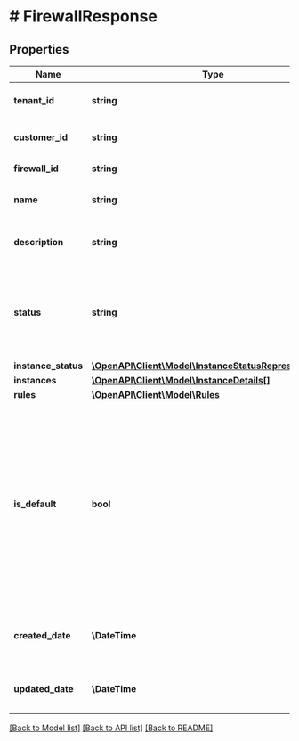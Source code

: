 # # FirewallResponse

## Properties

Name | Type | Description | Notes
------------ | ------------- | ------------- | -------------
**tenant_id** | **string** | Your customer tenant id |
**customer_id** | **string** | Your customer number |
**firewall_id** | **string** | Your firewall id. |
**name** | **string** | The name of the firewall. |
**description** | **string** | The description of the firewall. |
**status** | **string** | Inactive status means no rules of this firewall are set for all assigned instances. |
**instance_status** | [**\OpenAPI\Client\Model\InstanceStatusRepresentation[]**](InstanceStatusRepresentation.md) |  |
**instances** | [**\OpenAPI\Client\Model\InstanceDetails[]**](InstanceDetails.md) |  |
**rules** | [**\OpenAPI\Client\Model\Rules**](Rules.md) |  |
**is_default** | **bool** | The default firewall rules are assigned by default to newly created instances with Firewall Add-On if not specified otherwise. Exactly one firewall can be set as default. |
**created_date** | **\DateTime** | The creation date time for the firewall |
**updated_date** | **\DateTime** | The update date time for the firewall |

[[Back to Model list]](../../README.md#models) [[Back to API list]](../../README.md#endpoints) [[Back to README]](../../README.md)
